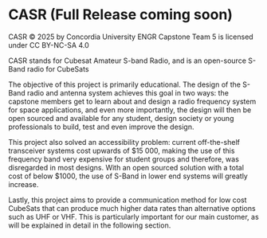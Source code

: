 # CASR (Full Release coming soon)

CASR © 2025 by Concordia University ENGR Capstone Team 5 is licensed under CC BY-NC-SA 4.0 

CASR stands for Cubesat Amateur S-band Radio, and is an open-source S-Band radio for CubeSats

The objective of this project is primarily educational. The design of the S-Band radio and antenna system achieves this goal in two ways: the capstone members get to learn about and design a radio frequency system for space applications, and even more importantly, the design will then be open sourced and available for any student, design society or young professionals to build, test and even improve the design.

This project also solved an accessibility problem: current off-the-shelf transceiver systems cost upwards of $15 000, making the use of this frequency band very expensive for student groups and therefore, was disregarded in most designs. With an open sourced solution with a total cost of below $1000, the use of S-Band in lower end systems will greatly increase.

Lastly, this project aims to provide a communication method for low cost CubeSats that can produce much higher data rates than alternative options such as UHF or VHF. This is particularly important for our main customer, as will be explained in detail in the following section.

